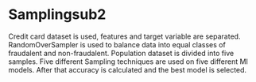 # Samplingsub2
Credit card dataset is used, features and target variable are separated.
RandomOverSampler is used to balance data into equal classes of fraudalent and non-fraudalent.
Population dataset is divided into five samples.
Five different Sampling techniques are used on five different Ml models.
After that accuracy is calculated and the best model is selected.
